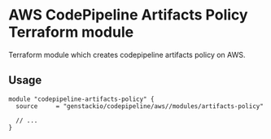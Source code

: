 # AWS CodePipeline Artifacts Policy Terraform module

Terraform module which creates codepipeline artifacts policy on AWS.

## Usage

```hcl
module "codepipeline-artifacts-policy" {
  source     = "genstackio/codepipeline/aws//modules/artifacts-policy"

  // ...
}
```

